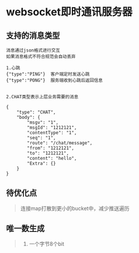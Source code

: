 # websocket即时通讯服务器


## 支持的消息类型
```
消息通过json格式进行交互
如果消息格式不符合规范会自动丢弃

1.心跳
{"type":"PING"}  客户端定时发送心跳
{"type":"PONG"}  服务端收到心跳后返回信息


2.CHAT类型表示上层业务需要的消息

{
	"type": "CHAT",
	"body": {
		"msgv": "1",
		"msgId": "1212121",
		"contentType": "1",
		"seq": "1",
		"route": "/chat/message",
		"from": "1212121",
		"to": "1212121",
		"content": "hello",
		"Extra": {}
	}
}

```

## 待优化点
> 连接map打散到更小的bucket中，减少推送遍历

## 唯一数生成
>1. 一个字节8个bit